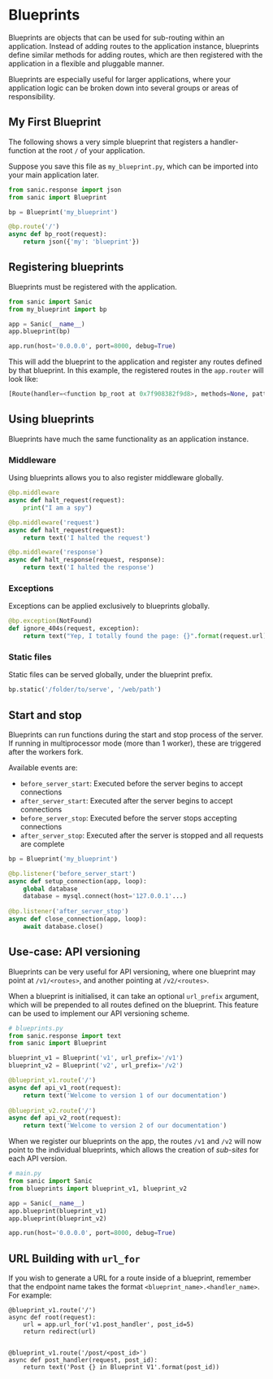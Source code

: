 # Blueprints

Blueprints are objects that can be used for sub-routing within an application.
Instead of adding routes to the application instance, blueprints define similar
methods for adding routes, which are then registered with the application in a
flexible and pluggable manner.

Blueprints are especially useful for larger applications, where your
application logic can be broken down into several groups or areas of
responsibility.

## My First Blueprint

The following shows a very simple blueprint that registers a handler-function at
the root `/` of your application.

Suppose you save this file as `my_blueprint.py`, which can be imported into your
main application later.

```python
from sanic.response import json
from sanic import Blueprint

bp = Blueprint('my_blueprint')

@bp.route('/')
async def bp_root(request):
    return json({'my': 'blueprint'})

```

## Registering blueprints

Blueprints must be registered with the application.

```python
from sanic import Sanic
from my_blueprint import bp

app = Sanic(__name__)
app.blueprint(bp)

app.run(host='0.0.0.0', port=8000, debug=True)
```

This will add the blueprint to the application and register any routes defined
by that blueprint. In this example, the registered routes in the `app.router`
will look like:

```python
[Route(handler=<function bp_root at 0x7f908382f9d8>, methods=None, pattern=re.compile('^/$'), parameters=[])]
```

## Using blueprints

Blueprints have much the same functionality as an application instance.

### Middleware

Using blueprints allows you to also register middleware globally.

```python
@bp.middleware
async def halt_request(request):
	print("I am a spy")

@bp.middleware('request')
async def halt_request(request):
	return text('I halted the request')

@bp.middleware('response')
async def halt_response(request, response):
	return text('I halted the response')
```

### Exceptions

Exceptions can be applied exclusively to blueprints globally.

```python
@bp.exception(NotFound)
def ignore_404s(request, exception):
	return text("Yep, I totally found the page: {}".format(request.url))
```

### Static files

Static files can be served globally, under the blueprint prefix.

```python
bp.static('/folder/to/serve', '/web/path')
```

## Start and stop

Blueprints can run functions during the start and stop process of the server.
If running in multiprocessor mode (more than 1 worker), these are triggered
after the workers fork.

Available events are:

- `before_server_start`: Executed before the server begins to accept connections
- `after_server_start`: Executed after the server begins to accept connections
- `before_server_stop`: Executed before the server stops accepting connections
- `after_server_stop`: Executed after the server is stopped and all requests are complete

```python
bp = Blueprint('my_blueprint')

@bp.listener('before_server_start')
async def setup_connection(app, loop):
    global database
    database = mysql.connect(host='127.0.0.1'...)
    
@bp.listener('after_server_stop')
async def close_connection(app, loop):
    await database.close()
```

## Use-case: API versioning

Blueprints can be very useful for API versioning, where one blueprint may point
at `/v1/<routes>`, and another pointing at `/v2/<routes>`.

When a blueprint is initialised, it can take an optional `url_prefix` argument,
which will be prepended to all routes defined on the blueprint. This feature
can be used to implement our API versioning scheme.

```python
# blueprints.py
from sanic.response import text
from sanic import Blueprint

blueprint_v1 = Blueprint('v1', url_prefix='/v1')
blueprint_v2 = Blueprint('v2', url_prefix='/v2')

@blueprint_v1.route('/')
async def api_v1_root(request):
    return text('Welcome to version 1 of our documentation')
    
@blueprint_v2.route('/')
async def api_v2_root(request):
    return text('Welcome to version 2 of our documentation')
```

When we register our blueprints on the app, the routes `/v1` and `/v2` will now
point to the individual blueprints, which allows the creation of *sub-sites*
for each API version.

```python
# main.py
from sanic import Sanic
from blueprints import blueprint_v1, blueprint_v2

app = Sanic(__name__)
app.blueprint(blueprint_v1)
app.blueprint(blueprint_v2)

app.run(host='0.0.0.0', port=8000, debug=True)
```

## URL Building with `url_for`

If you wish to generate a URL for a route inside of a blueprint, remember that the endpoint name
takes the format `<blueprint_name>.<handler_name>`. For example:

```
@blueprint_v1.route('/')
async def root(request):
    url = app.url_for('v1.post_handler', post_id=5)
    return redirect(url)


@blueprint_v1.route('/post/<post_id>')
async def post_handler(request, post_id):
    return text('Post {} in Blueprint V1'.format(post_id))
```


